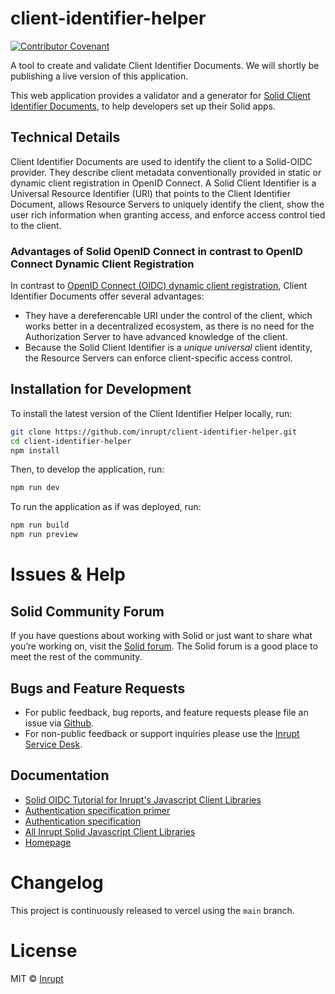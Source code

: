 # client-identifier-helper

[![Contributor Covenant](https://img.shields.io/badge/Contributor%20Covenant-2.1-4baaaa.svg)](code_of_conduct.md)

A tool to create and validate Client Identifier Documents. We will shortly be publishing a live version of this application.

This web application provides a validator and a generator for [Solid Client Identifier Documents](https://solidproject.org/TR/oidc#clientids), to help developers set up their Solid apps.

## Technical Details

Client Identifier Documents are used to identify the client to a Solid-OIDC provider. They describe client metadata conventionally provided in static or dynamic client registration in OpenID Connect.
A Solid Client Identifier is a Universal Resource Identifier (URI) that points to the Client Identifier Document, allows Resource Servers to uniquely identify the client, show the user rich information when granting access, and enforce access control tied to the client.

### Advantages of Solid OpenID Connect in contrast to OpenID Connect Dynamic Client Registration

In contrast to [OpenID Connect (OIDC) dynamic client registration](https://openid.net/specs/openid-connect-registration-1_0.html#ClientMetadata), Client Identifier Documents offer several advantages:

- They have a dereferencable URI under the control of the client, which works better in a decentralized ecosystem, as there is no need for the Authorization Server to have advanced knowledge of the client.
- Because the Solid Client Identifier is a _unique universal_ client identity, the Resource Servers can enforce client-specific access control.

## Installation for Development

To install the latest version of the Client Identifier Helper locally, run:

```bash
git clone https://github.com/inrupt/client-identifier-helper.git
cd client-identifier-helper
npm install
```

Then, to develop the application, run:

```bash
npm run dev
```

To run the application as if was deployed, run:

```bash
npm run build
npm run preview
```

# Issues & Help

## Solid Community Forum

If you have questions about working with Solid or just want to share what you’re
working on, visit the [Solid forum](https://forum.solidproject.org/). The Solid
forum is a good place to meet the rest of the community.

## Bugs and Feature Requests

- For public feedback, bug reports, and feature requests please file an issue
  via [Github](https://github.com/inrupt/client-identifier-helper/issues/).
- For non-public feedback or support inquiries please use the
  [Inrupt Service Desk](https://inrupt.atlassian.net/servicedesk).

## Documentation

- [Solid OIDC Tutorial for Inrupt's Javascript Client Libraries](https://docs.inrupt.com/developer-tools/javascript/client-libraries/tutorial/authenticate-client/)
- [Authentication specification primer](https://solidproject.org/TR/oidc-primer)
- [Authentication specification](https://solidproject.org/TR/oidc#clientids-document)
- [All Inrupt Solid Javascript Client Libraries](https://docs.inrupt.com/developer-tools/javascript/client-libraries/)
- [Homepage](https://docs.inrupt.com/)

# Changelog

This project is continuously released to vercel using the `main` branch.

# License

MIT © [Inrupt](https://inrupt.com)
